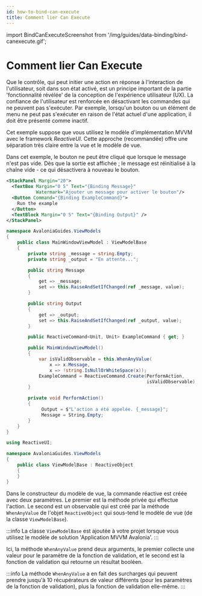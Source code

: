 ```yaml
---
id: how-to-bind-can-execute
title: Comment lier Can Execute
---
```


import BindCanExecuteScreenshot from '/img/guides/data-binding/bind-canexecute.gif';

# Comment lier Can Execute

Que le contrôle, qui peut initier une action en réponse à l'interaction de l'utilisateur, soit dans son état activé, est un principe important de la partie 'fonctionnalité révélée' de la conception de l'expérience utilisateur (UX). La confiance de l'utilisateur est renforcée en désactivant les commandes qui ne peuvent pas s'exécuter. Par exemple, lorsqu'un bouton ou un élément de menu ne peut pas s'exécuter en raison de l'état actuel d'une application, il doit être présenté comme inactif.

Cet exemple suppose que vous utilisez le modèle d'implémentation MVVM avec le framework _ReactiveUI_. Cette approche (recommandée) offre une séparation très claire entre la vue et le modèle de vue.

Dans cet exemple, le bouton ne peut être cliqué que lorsque le message n'est pas vide. Dès que la sortie est affichée ; le message est réinitialisé à la chaîne vide - ce qui désactivera à nouveau le bouton.

```xml title='XAML'
<StackPanel Margin="20">
  <TextBox Margin="0 5" Text="{Binding Message}"
           Watermark="Ajouter un message pour activer le bouton"/>
  <Button Command="{Binding ExampleCommand}">    
    Run the example
  </Button>
  <TextBlock Margin="0 5" Text="{Binding Output}" />
</StackPanel>
```

```csharp title='MainWindowViewModel.cs'
namespace AvaloniaGuides.ViewModels
{
    public class MainWindowViewModel : ViewModelBase
    {
        private string _message = string.Empty;
        private string _output = "En attente...";

        public string Message 
        { 
            get => _message; 
            set => this.RaiseAndSetIfChanged(ref _message, value); 
        }

        public string Output
        {
            get => _output;
            set => this.RaiseAndSetIfChanged(ref _output, value);
        }

        public ReactiveCommand<Unit, Unit> ExampleCommand { get; }

        public MainWindowViewModel()
        {
            var isValidObservable = this.WhenAnyValue(
                x => x.Message,
                x => !string.IsNullOrWhiteSpace(x));
            ExampleCommand = ReactiveCommand.Create(PerformAction, 
                                                    isValidObservable);
        }

        private void PerformAction()
        {
             Output = $"L'action a été appelée. {_message}";
             Message = String.Empty;
        }
    }
}
```

```csharp title='ViewModelBase.cs'
using ReactiveUI;

namespace AvaloniaGuides.ViewModels
{
    public class ViewModelBase : ReactiveObject
    {
    }
}
```

Dans le constructeur du modèle de vue, la commande réactive est créée avec deux paramètres. Le premier est la méthode privée qui effectue l'action. Le second est un observable qui est créé par la méthode `WhenAnyValue` de l'objet `ReactiveObject` qui sous-tend le modèle de vue (de la classe `ViewModelBase`).

:::info
La classe `ViewModelBase` est ajoutée à votre projet lorsque vous utilisez le modèle de solution 'Application MVVM Avalonia'.
:::

Ici, la méthode `WhenAnyValue` prend deux arguments, le premier collecte une valeur pour le paramètre de la fonction de validation, et le second est la fonction de validation qui retourne un résultat booléen.

:::info
La méthode `WhenAnyValue` a en fait des surcharges qui peuvent prendre jusqu'à 10 récupérateurs de valeur différents (pour les paramètres de la fonction de validation), plus la fonction de validation elle-même.
:::

<img src={BindCanExecuteScreenshot} alt=""/>
